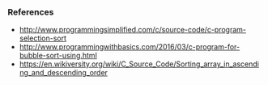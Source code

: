 ### References
- http://www.programmingsimplified.com/c/source-code/c-program-selection-sort
- http://www.programmingwithbasics.com/2016/03/c-program-for-bubble-sort-using.html
- https://en.wikiversity.org/wiki/C_Source_Code/Sorting_array_in_ascending_and_descending_order